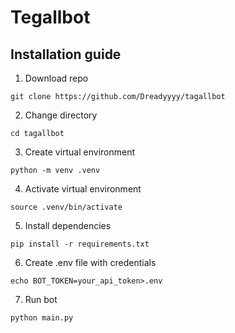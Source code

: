 # Tegallbot
## **Installation guide**

1. Download repo
```shell
git clone https://github.com/Dreadyyyy/tagallbot
```
2. Change directory
```shell
cd tagallbot
```

3. Create virtual environment
```shell
python -m venv .venv
```

4. Activate virtual environment
```shell
source .venv/bin/activate
```

5. Install dependencies
```shell
pip install -r requirements.txt
```

6. Create .env file with credentials
```shell
echo BOT_TOKEN=your_api_token>.env
```

7. Run bot
```shell
python main.py
```

